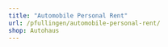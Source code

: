 ```yaml
---
title: "Automobile Personal Rent"
url: /pfullingen/automobile-personal-rent/
shop: Autohaus
---
```

